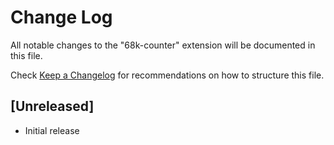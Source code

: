 # Change Log

All notable changes to the "68k-counter" extension will be documented in this file.

Check [Keep a Changelog](http://keepachangelog.com/) for recommendations on how to structure this file.

## [Unreleased]

- Initial release